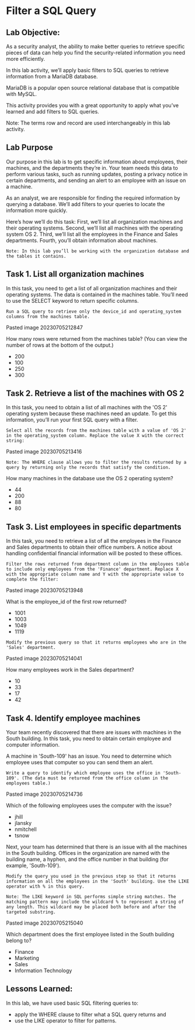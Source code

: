 # Filter a SQL Query
## Lab Objective:

As a security analyst, the ability to make better queries to retrieve specific pieces of data can help you find the security-related information you need more efficiently.

In this lab activity, we’ll apply basic filters to SQL queries to retrieve information from a MariaDB database.

MariaDB is a popular open source relational database that is compatible with MySQL.

This activity provides you with a great opportunity to apply what you’ve learned and add filters to SQL queries.

Note: The terms row and record are used interchangeably in this lab activity.
## Lab Purpose

Our purpose in this lab is to get specific information about employees, their machines, and the departments they’re in. Your team needs this data to perform various tasks, such as running updates, posting a privacy notice in certain departments, and sending an alert to an employee with an issue on a machine.

As an analyst, we are responsible for finding the required information by querying a database. We’ll add filters to your queries to locate the information more quickly.

Here’s how we’ll do this task: First, we’ll list all organization machines and their operating systems. Second, we’ll list all machines with the operating system OS 2. Third, we’ll list all the employees in the Finance and Sales departments. Fourth, you’ll obtain information about machines.

    Note: In this lab you’ll be working with the organization database and the tables it contains.

## Task 1. List all organization machines

In this task, you need to get a list of all organization machines and their operating systems. The data is contained in the machines table. You’ll need to use the SELECT keyword to return specific columns.

    Run a SQL query to retrieve only the device_id and operating_system columns from the machines table.

Pasted image 20230705212847

How many rows were returned from the machines table? (You can view the number of rows at the bottom of the output.)

   - 200
   - 100
   - 250
   - 300

## Task 2. Retrieve a list of the machines with OS 2

In this task, you need to obtain a list of all machines with the 'OS 2' operating system because these machines need an update. To get this information, you’ll run your first SQL query with a filter.

    Select all the records from the machines table with a value of 'OS 2' in the operating_system column. Replace the value X with the correct string:

Pasted image 20230705213416

    Note: The WHERE clause allows you to filter the results returned by a query by returning only the records that satisfy the condition.

How many machines in the database use the OS 2 operating system?

   - 44
   - 200
   - 88
   - 80

## Task 3. List employees in specific departments

In this task, you need to retrieve a list of all the employees in the Finance and Sales departments to obtain their office numbers. A notice about handling confidential financial information will be posted to these offices.

    Filter the rows returned from department column in the employees table to include only employees from the 'Finance' department. Replace X with the appropriate column name and Y with the appropriate value to complete the filter:

Pasted image 20230705213948

What is the employee_id of the first row returned?

   - 1001
   - 1003
   - 1049
   - 1119

    Modify the previous query so that it returns employees who are in the 'Sales' department.

Pasted image 20230705214041

How many employees work in the Sales department?

   - 10
   - 33
   - 17
   - 42

## Task 4. Identify employee machines

Your team recently discovered that there are issues with machines in the South building. In this task, you need to obtain certain employee and computer information.

A machine in 'South-109' has an issue. You need to determine which employee uses that computer so you can send them an alert.

    Write a query to identify which employee uses the office in 'South-109'. (The data must be returned from the office column in the employees table.)

Pasted image 20230705214736

Which of the following employees uses the computer with the issue?

   - jhill
   - jlansky
   - nmitchell
   - tsnow

Next, your team has determined that there is an issue with all the machines in the South building. Offices in the organization are named with the building name, a hyphen, and the office number in that building (for example, 'South-109').

    Modify the query you used in the previous step so that it returns information on all the employees in the 'South' building. Use the LIKE operator with % in this query.

    Note: The LIKE keyword in SQL performs simple string matches. The matching pattern may include the wildcard % to represent a string of any length. This wildcard may be placed both before and after the targeted substring.

Pasted image 20230705215040

Which department does the first employee listed in the South building belong to?

  - Finance
  - Marketing
  -  Sales
  -  Information Technology

## Lessons Learned:

In this lab, we have used basic SQL filtering queries to:

   - apply the WHERE clause to filter what a SQL query returns and
   - use the LIKE operator to filter for patterns.
